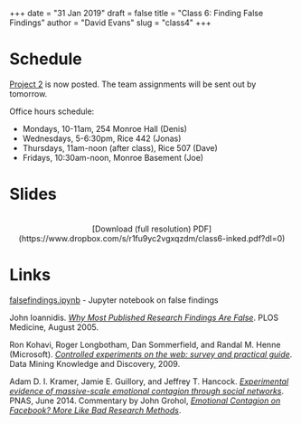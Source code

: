 +++
date = "31 Jan 2019"
draft = false
title = "Class 6: Finding False Findings"
author = "David Evans"
slug = "class4"
+++

# Schedule

[Project 2](/project2) is now posted. The team assignments will be sent out by tomorrow.

Office hours schedule:

- Mondays, 10-11am, 254 Monroe Hall (Denis)
- Wednesdays, 5-6:30pm, Rice 442 (Jonas)
- Thursdays, 11am-noon (after class), Rice 507 (Dave)
- Fridays, 10:30am-noon, Monroe Basement (Joe)

# Slides

<center>
<script async class="speakerdeck-embed" data-id="fb409e923ab9406581fd3a12d3fbf980" data-ratio="1.77777777777778" src="//speakerdeck.com/assets/embed.js"></script><br>
[Download (full resolution) PDF](https://www.dropbox.com/s/r1fu9yc2vgxqzdm/class6-inked.pdf?dl=0)
</center>

# Links

[falsefindings.ipynb](https://github.com/uvammm/uvammm.github.io/blob/master/src/code/falsefindings.ipynb) - Jupyter notebook on false findings

John Ioannidis. [_Why Most Published Research Findings Are False_](https://journals.plos.org/plosmedicine/article?id=10.1371/journal.pmed.0020124). PLOS Medicine, August 2005. 

Ron Kohavi, Roger Longbotham, Dan Sommerfield, and Randal M. Henne (Microsoft). [_Controlled experiments on the web: survey and practical guide_](/docs/controlledExperimentDMKD.pdf). Data Mining Knowledge and Discovery, 2009.

Adam D. I. Kramer, Jamie E. Guillory, and Jeffrey T. Hancock. [_Experimental evidence of massive-scale emotional contagion through social networks_](/docs/fbcontagion.pdf). PNAS, June 2014. Commentary by John Grohol, [_Emotional Contagion on Facebook? More Like Bad Research Methods_](https://psychcentral.com/blog/emotional-contagion-on-facebook-more-like-bad-research-methods/).
